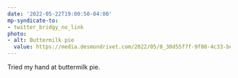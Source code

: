 ```yaml
---
date: '2022-05-22T19:00:50-04:00'
mp-syndicate-to:
- twitter_bridgy_no_link
photo:
- alt: Buttermilk pie
  value: https://media.desmondrivet.com/2022/05/0_30d55f7f-9f80-4c33-be16-5f8e481ce604.jpg
---
```


Tried my hand at buttermilk pie.